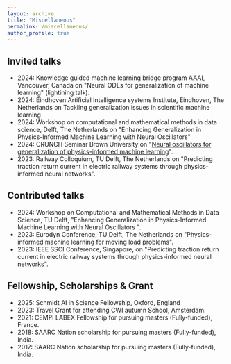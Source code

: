 ```yaml
---
layout: archive
title: "Miscellaneous"
permalink: /miscellaneous/
author_profile: true
---
```


## Invited talks
 
 - 2024: Knowledge guided machine learning bridge program AAAI, Vancouver, Canada on "Neural ODEs for generalization of machine learning" (lightining talk).
 - 2024: Eindhoven Artificial Intelligence systems Institute, Eindhoven, The Netherlands on Tackling generalization issues in scientific machine learning
 - 2024: Workshop on computational and mathematical methods in data science, Delft, The Netherlands on "Enhancing Generalization in Physics-Informed Machine Learning with Neural Oscillators"
 - 2024: CRUNCH Seminar Brown University on "[Neural oscillators for generalization of physics-informed machine learning](https://www.youtube.com/watch?v=zJExHI-MYvE&t=1367s)".
 - 2023: Railway Colloquium, TU Delft, The Netherlands on "Predicting traction return current in electric railway systems through physics-informed neural networks".

## Contributed talks
 - 2024: Workshop on Computational and Mathematical Methods in Data Science, TU Delft, "Enhancing Generalization in Physics-Informed Machine Learning with Neural Oscillators ".
 - 2023: Eurodyn Conference, TU Delft, The Netherlands on "Physics-informed machine learning for moving load problems".
 - 2023: IEEE SSCI Conference, Singapore, on "Predicting traction return current in electric railway systems through physics-informed neural networks".


## Fellowship, Scholarships & Grant

- 2025: Schmidt AI in Science Fellowship, Oxford, England
- 2023: Travel Grant for attending CWI autumn School, Amsterdam.
- 2021: CEMPI LABEX Fellowship for pursuing masters (Fully-funded), France.
- 2018: SAARC Nation scholarship for pursuing masters (Fully-funded), India.
- 2017: SAARC Nation scholarship for pursuing masters (Fully-funded), India.
